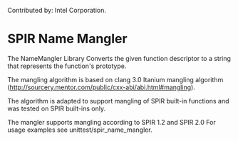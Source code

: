 Contributed by: Intel Corporation.

SPIR Name Mangler
=================

The NameMangler Library Converts the given function descriptor to a string
that represents the function's prototype.

The mangling algorithm is based on clang 3.0 Itanium mangling algorithm
(http://sourcery.mentor.com/public/cxx-abi/abi.html#mangling).

The algorithm is adapted to support mangling of SPIR built-in
functions and was tested on SPIR built-ins only.

The mangler supports mangling according to SPIR 1.2 and SPIR 2.0
For usage examples see unittest/spir_name_mangler.
